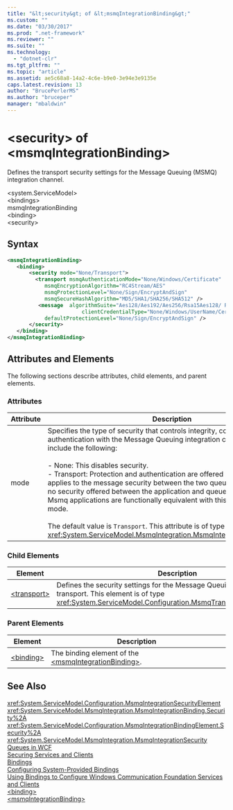```yaml
---
title: "&lt;security&gt; of &lt;msmqIntegrationBinding&gt;"
ms.custom: ""
ms.date: "03/30/2017"
ms.prod: ".net-framework"
ms.reviewer: ""
ms.suite: ""
ms.technology: 
  - "dotnet-clr"
ms.tgt_pltfrm: ""
ms.topic: "article"
ms.assetid: ae5c68a8-14a2-4c6e-b9e0-3e94e3e9135e
caps.latest.revision: 13
author: "BrucePerlerMS"
ms.author: "bruceper"
manager: "mbaldwin"
---
```

# &lt;security&gt; of &lt;msmqIntegrationBinding&gt;
Defines the transport security settings for the Message Queuing (MSMQ) integration channel.  
  
 \<system.ServiceModel>  
\<bindings>  
msmqIntegrationBinding  
\<binding>  
\<security>  
  
## Syntax  
  
```xml  
<msmqIntegrationBinding>  
   <binding>   
       <security mode="None/Transport">  
         <transport msmqAuthenticationMode="None/Windows/Certificate"  
            msmqEncryptionAlgorithm="RC4Stream/AES"  
            msmqProtectionLevel="None/Sign/EncryptAndSign"  
            msmqSecureHashAlgorithm="MD5/SHA1/SHA256/SHA512" />  
          <message  algorithmSuite="Aes128/Aes192/Aes256/Rsa15Aes128/ Rsa15Aes256/TripleDes"  
                        clientCredentialType="None/Windows/UserName/Certificate/CardSpace"  
            defaultProtectionLevel="None/Sign/EncryptAndSign" />  
       </security>  
   </binding>  
</msmqIntegrationBinding>   
```  
  
## Attributes and Elements  
 The following sections describe attributes, child elements, and parent elements.  
  
### Attributes  
  
|Attribute|Description|  
|---------------|-----------------|  
|mode|Specifies the type of security that controls integrity, confidentiality and authentication with the Message Queuing integration channel. Valid values include the following:<br /><br /> -   None: This disables security.<br />-   Transport: Protection and authentication are offered by the transport. This applies to the message security between the two queue managers. There is no security offered between the application and queue manager. Existing Msmq applications are functionally equivalent with this type of security mode.<br /><br /> The default value is `Transport`. This attribute is of type <xref:System.ServiceModel.MsmqIntegration.MsmqIntegrationSecurityMode>.|  
  
### Child Elements  
  
|Element|Description|  
|-------------|-----------------|  
|[\<transport>](../../../../../docs/framework/configure-apps/file-schema/wcf/transport-of-msmqintegrationbinding.md)|Defines the security settings for the Message Queuing integration transport. This element is of type <xref:System.ServiceModel.Configuration.MsmqTransportSecurityElement>.|  
  
### Parent Elements  
  
|Element|Description|  
|-------------|-----------------|  
|[\<binding>](../../../../../docs/framework/misc/binding.md)|The binding element of the [\<msmqIntegrationBinding>](../../../../../docs/framework/configure-apps/file-schema/wcf/msmqintegrationbinding.md).|  
  
## See Also  
 <xref:System.ServiceModel.Configuration.MsmqIntegrationSecurityElement>   
 <xref:System.ServiceModel.MsmqIntegration.MsmqIntegrationBinding.Security%2A>   
 <xref:System.ServiceModel.Configuration.MsmqIntegrationBindingElement.Security%2A>   
 <xref:System.ServiceModel.MsmqIntegration.MsmqIntegrationSecurity>   
 [Queues in WCF](../../../../../docs/framework/wcf/feature-details/queues-in-wcf.md)   
 [Securing Services and Clients](../../../../../docs/framework/wcf/feature-details/securing-services-and-clients.md)   
 [Bindings](../../../../../docs/framework/wcf/bindings.md)   
 [Configuring System-Provided Bindings](../../../../../docs/framework/wcf/feature-details/configuring-system-provided-bindings.md)   
 [Using Bindings to Configure Windows Communication Foundation Services and Clients](http://msdn.microsoft.com/en-us/bd8b277b-932f-472f-a42a-b02bb5257dfb)   
 [\<binding>](../../../../../docs/framework/misc/binding.md)   
 [\<msmqIntegrationBinding>](../../../../../docs/framework/configure-apps/file-schema/wcf/msmqintegrationbinding.md)
